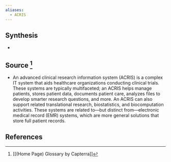 ```yaml
---
aliases:
  - ACRIS
---
```

## Synthesis
- 
## Source [^1]
- An advanced clinical research information system (ACRIS) is a complex IT system that aids healthcare organizations conducting clinical trials. These systems are typically multifaceted; an ACRIS helps manage patients, stores patient data, documents patient care, analyzes files to develop smarter research questions, and more. An ACRIS can also support related translational research, biostatistics, and biocomputation activities. These systems are related to—but distinct from—electronic medical record (EMR) systems, which are more general solutions that store full patient records.
## References

[^1]: [[(Home Page) Glossary by Capterra]]